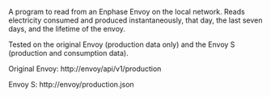 A program to read from an Enphase Envoy on the local network. Reads electricity consumed and produced instantaneously, that day, the last seven days, and the lifetime of the envoy.

Tested on the original Envoy (production data only) and the Envoy S (production and consumption data).

Original Envoy: http://envoy/api/v1/production

Envoy S: http://envoy/production.json
